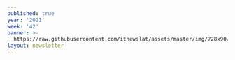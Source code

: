 ```yaml
---
published: true
year: '2021'
week: '42'
banner: >-
  https://raw.githubusercontent.com/itnewslat/assets/master/img/728x90/Banner-Resumen.jpg
layout: newsletter
---
```

